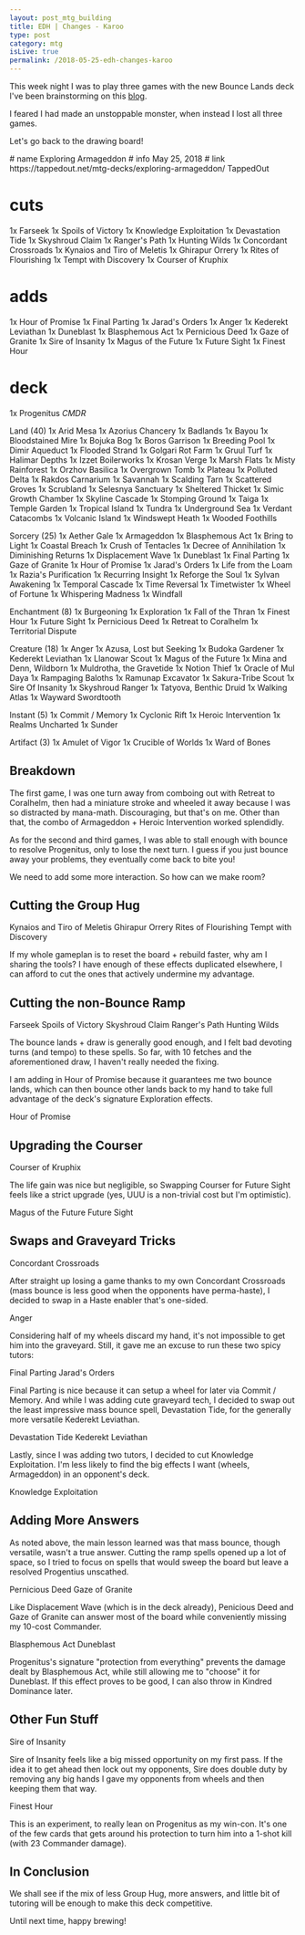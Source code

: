 ```yaml
---
layout: post_mtg_building
title: EDH | Changes - Karoo
type: post
category: mtg
isLive: true
permalink: /2018-05-25-edh-changes-karoo
---
```


This week night I was to play three games with the new <auto-card name="Azorius Chancery">Bounce Lands</auto-card> deck I've been brainstorming on this [blog](/2018-05-11-edh-changes-karoo).

I feared I had made an unstoppable monster, when instead I lost all three games.

Let's go back to the drawing board!

<auto-card-list preview collapse>
  # name Exploring Armageddon
  # info May 25, 2018
  # link https://tappedout.net/mtg-decks/exploring-armageddon/ TappedOut

  # cuts
  1x Farseek
  1x Spoils of Victory
  1x Knowledge Exploitation
  1x Devastation Tide
  1x Skyshroud Claim
  1x Ranger's Path
  1x Hunting Wilds
  1x Concordant Crossroads
  1x Kynaios and Tiro of Meletis
  1x Ghirapur Orrery
  1x Rites of Flourishing
  1x Tempt with Discovery
  1x Courser of Kruphix

  # adds
  1x Hour of Promise
  1x Final Parting
  1x Jarad's Orders
  1x Anger
  1x Kederekt Leviathan
  1x Duneblast
  1x Blasphemous Act
  1x Pernicious Deed
  1x Gaze of Granite
  1x Sire of Insanity
  1x Magus of the Future
  1x Future Sight
  1x Finest Hour

  # deck
  1x Progenitus *CMDR*

  Land (40)
  1x Arid Mesa
  1x Azorius Chancery
  1x Badlands
  1x Bayou
  1x Bloodstained Mire
  1x Bojuka Bog
  1x Boros Garrison
  1x Breeding Pool
  1x Dimir Aqueduct
  1x Flooded Strand
  1x Golgari Rot Farm
  1x Gruul Turf
  1x Halimar Depths
  1x Izzet Boilerworks
  1x Krosan Verge
  1x Marsh Flats
  1x Misty Rainforest
  1x Orzhov Basilica
  1x Overgrown Tomb
  1x Plateau
  1x Polluted Delta
  1x Rakdos Carnarium
  1x Savannah
  1x Scalding Tarn
  1x Scattered Groves
  1x Scrubland
  1x Selesnya Sanctuary
  1x Sheltered Thicket
  1x Simic Growth Chamber
  1x Skyline Cascade
  1x Stomping Ground
  1x Taiga
  1x Temple Garden
  1x Tropical Island
  1x Tundra
  1x Underground Sea
  1x Verdant Catacombs
  1x Volcanic Island
  1x Windswept Heath
  1x Wooded Foothills

  Sorcery (25)
  1x Aether Gale
  1x Armageddon
  1x Blasphemous Act
  1x Bring to Light
  1x Coastal Breach
  1x Crush of Tentacles
  1x Decree of Annihilation
  1x Diminishing Returns
  1x Displacement Wave
  1x Duneblast
  1x Final Parting
  1x Gaze of Granite
  1x Hour of Promise
  1x Jarad's Orders
  1x Life from the Loam
  1x Razia's Purification
  1x Recurring Insight
  1x Reforge the Soul
  1x Sylvan Awakening
  1x Temporal Cascade
  1x Time Reversal
  1x Timetwister
  1x Wheel of Fortune
  1x Whispering Madness
  1x Windfall

  Enchantment (8)
  1x Burgeoning
  1x Exploration
  1x Fall of the Thran
  1x Finest Hour
  1x Future Sight
  1x Pernicious Deed
  1x Retreat to Coralhelm
  1x Territorial Dispute

  Creature (18)
  1x Anger
  1x Azusa, Lost but Seeking
  1x Budoka Gardener
  1x Kederekt Leviathan
  1x Llanowar Scout
  1x Magus of the Future
  1x Mina and Denn, Wildborn
  1x Muldrotha, the Gravetide
  1x Notion Thief
  1x Oracle of Mul Daya
  1x Rampaging Baloths
  1x Ramunap Excavator
  1x Sakura-Tribe Scout
  1x Sire Of Insanity
  1x Skyshroud Ranger
  1x Tatyova, Benthic Druid
  1x Walking Atlas
  1x Wayward Swordtooth

  Instant (5)
  1x Commit / Memory
  1x Cyclonic Rift
  1x Heroic Intervention
  1x Realms Uncharted
  1x Sunder

  Artifact (3)
  1x Amulet of Vigor
  1x Crucible of Worlds
  1x Ward of Bones
</auto-card-list>

## Breakdown

The first game, I was one turn away from comboing out with <auto-card>Retreat to Coralhelm</auto-card>, then had a miniature stroke and wheeled it away because I was so distracted by mana-math. Discouraging, but that's on me. Other than that, the combo of <auto-card>Armageddon</auto-card> + <auto-card>Heroic Intervention</auto-card> worked splendidly.

As for the second and third games, I was able to stall enough with bounce to resolve Progenitus, only to lose the next turn. I guess if you just bounce away your problems, they eventually come back to bite you!

We need to add some more interaction. So how can we make room?

## Cutting the Group Hug

<div class="center">
  <auto-card-image>Kynaios and Tiro of Meletis</auto-card-image>
  <auto-card-image>Ghirapur Orrery</auto-card-image>
  <auto-card-image>Rites of Flourishing</auto-card-image>
  <auto-card-image>Tempt with Discovery</auto-card-image>
</div>

If my whole gameplan is to reset the board + rebuild faster, why am I sharing the tools? I have enough of these effects duplicated elsewhere, I can afford to cut the ones that actively undermine my advantage.

## Cutting the non-Bounce Ramp

<div class="center">
  <auto-card-image>Farseek</auto-card-image>
  <auto-card-image>Spoils of Victory</auto-card-image>
  <auto-card-image>Skyshroud Claim</auto-card-image>
  <auto-card-image>Ranger's Path</auto-card-image>
  <auto-card-image>Hunting Wilds</auto-card-image>
</div>

The bounce lands + draw is generally good enough, and I felt bad devoting turns (and tempo) to these spells. So far, with 10 fetches and the aforementioned draw, I haven't really needed the fixing.

I am adding in Hour of Promise because it guarantees me two bounce lands, which can then bounce other lands back to my hand to take full advantage of the deck's signature <auto-card>Exploration</auto-card> effects.

<div class="center">
  <auto-card-image>Hour of Promise</auto-card-image>
</div>

## Upgrading the Courser

<div class="center">
  <auto-card-image>Courser of Kruphix</auto-card-image>
</div>

The life gain was nice but negligible, so Swapping Courser for Future Sight feels like a strict upgrade (yes, UUU is a non-trivial cost but I'm optimistic).

<div class="center">
  <auto-card-image>Magus of the Future</auto-card-image>
  <auto-card-image>Future Sight</auto-card-image>
</div>

## Swaps and Graveyard Tricks

<div class="center">
  <auto-card-image>Concordant Crossroads</auto-card-image>
</div>

After straight up losing a game thanks to my own Concordant Crossroads (mass bounce is less good when the opponents have perma-haste), I decided to swap in a Haste enabler that's one-sided.

<div class="center">
  <auto-card-image>Anger</auto-card-image>
</div>

Considering half of my wheels discard my hand, it's not impossible to get him into the graveyard. Still, it gave me an excuse to run these two spicy tutors:

<div class="center">
  <auto-card-image>Final Parting</auto-card-image>
  <auto-card-image>Jarad's Orders</auto-card-image>
</div>

Final Parting is nice because it can setup a wheel for later via <auto-card>Commit / Memory</auto-card>. And while I was adding cute graveyard tech, I decided to swap out the least impressive mass bounce spell, Devastation Tide, for the generally more versatile Kederekt Leviathan.

<div class="center">
  <auto-card-image>Devastation Tide</auto-card-image>
  <auto-card-image>Kederekt Leviathan</auto-card-image>
</div>

Lastly, since I was adding two tutors, I decided to cut Knowledge Exploitation. I'm less likely to find the big effects I want (wheels, Armageddon) in an opponent's deck.

<div class="center">
  <auto-card-image>Knowledge Exploitation</auto-card-image>
</div>

## Adding More Answers

As noted above, the main lesson learned was that mass bounce, though versatile, wasn't a true answer. Cutting the ramp spells opened up a lot of space, so I tried to focus on spells that would sweep the board but leave a resolved Progentius unscathed.

<div class="center">
  <auto-card-image>Pernicious Deed</auto-card-image>
  <auto-card-image>Gaze of Granite</auto-card-image>
</div>

Like <auto-card>Displacement Wave</auto-card> (which is in the deck already), Penicious Deed and Gaze of Granite can answer most of the board while conveniently missing my 10-cost Commander.

<div class="center">
  <auto-card-image>Blasphemous Act</auto-card-image>
  <auto-card-image>Duneblast</auto-card-image>
</div>

Progenitus's signature "protection from everything" prevents the damage dealt by Blasphemous Act, while still allowing me to "choose" it for Duneblast. If this effect proves to be good, I can also throw in <auto-card>Kindred Dominance</auto-card> later.

## Other Fun Stuff

<div class="center">
  <auto-card-image>Sire of Insanity</auto-card-image>
</div>

Sire of Insanity feels like a big missed opportunity on my first pass. If the idea it to get ahead then lock out my opponents, Sire does double duty by removing any big hands I gave my opponents from wheels and then keeping them that way.

<div class="center">
  <auto-card-image>Finest Hour</auto-card-image>
</div>

This is an experiment, to really lean on Progenitus as my win-con. It's one of the few cards that gets around his protection to turn him into a 1-shot kill (with 23 Commander damage).

## In Conclusion

We shall see if the mix of less Group Hug, more answers, and little bit of tutoring will be enough to make this deck competitive.

Until next time, happy brewing!
